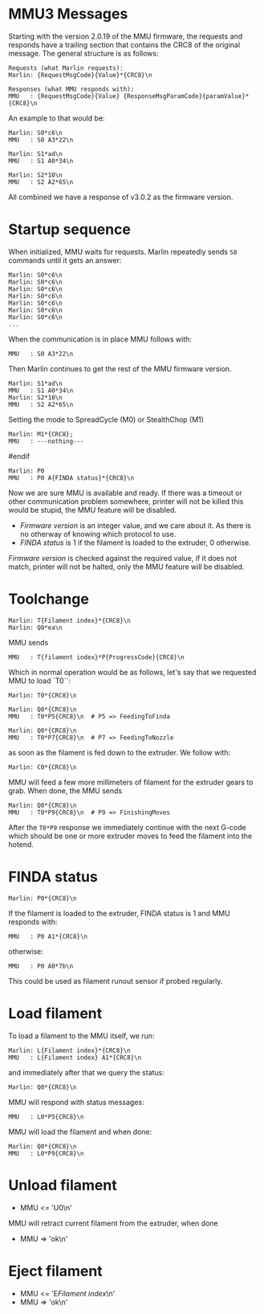 MMU3 Messages
=============

Starting with the version 2.0.19 of the MMU firmware, the requests and responds
have a trailing section that contains the CRC8 of the original message. The
general structure is as follows:

```shell
Requests (what Marlin requests):
Marlin: {RequestMsgCode}{Value}*{CRC8}\n

Responses (what MMU responds with):
MMU   : {RequestMsgCode}{Value} {ResponseMsgParamCode}{paramValue}*{CRC8}\n
```

An example to that would be:

```shell
Marlin: S0*c6\n
MMU   : S0 A3*22\n

Marlin: S1*ad\n
MMU   : S1 A0*34\n

Marlin: S2*10\n
MMU   : S2 A2*65\n
```

All combined we have a response of v3.0.2 as the firmware version.

Startup sequence
================

When initialized, MMU waits for requests. Marlin repeatedly sends `S0` commands
until it gets an answer:

```shell
Marlin: S0*c6\n
Marlin: S0*c6\n
Marlin: S0*c6\n
Marlin: S0*c6\n
Marlin: S0*c6\n
Marlin: S0*c6\n
Marlin: S0*c6\n
...
```

When the communication is in place MMU follows with:

```shell
MMU   : S0 A3*22\n
```

Then Marlin continues to get the rest of the MMU firmware version.

```shell
Marlin: S1*ad\n
MMU   : S1 A0*34\n
Marlin: S2*10\n
MMU   : S2 A2*65\n
```

Setting the mode to SpreadCycle (M0) or StealthChop (M1)

```shell
Marlin: M1*{CRC8};
MMU   : ---nothing---
```

#endif

```shell
Marlin: P0
MMU   : P0 A{FINDA status}*{CRC8}\n
```

Now we are sure MMU is available and ready. If there was a timeout or other
communication problem somewhere, printer will not be killed this would be
stupid, the MMU feature will be disabled.

- *Firmware version* is an integer value, and we care about it. As there is no
  otherway of knowing which protocol to use.
- *FINDA status* is 1 if the filament is loaded to the extruder, 0 otherwise.

*Firmware version* is checked against the required value, if it does not match,
printer will not be halted, only the MMU feature will be disabled.


Toolchange
==========

```shell
Marlin: T{Filament index}*{CRC8}\n
Marlin: Q0*ea\n
```

MMU sends

```shell
MMU   : T{filament index}*P{ProgressCode}{CRC8}\n
```

Which in normal operation would be as follows, let's say that we requested MMU
to load `T0``:

```shell
Marlin: T0*{CRC8}\n

Marlin: Q0*{CRC8}\n
MMU   : T0*P5{CRC8}\n  # P5 => FeedingToFinda

Marlin: Q0*{CRC8}\n
MMU   : T0*P7{CRC8}\n  # P7 => FeedingToNozzle
```

as soon as the filament is fed down to the extruder. We follow with:

```shell
Marlin: C0*{CRC8}\n
```

MMU will feed a few more millimeters of filament for the extruder gears to
grab. When done, the MMU sends

```shell
Marlin: Q0*{CRC8}\n
MMU   : T0*P9{CRC8}\n  # P9 => FinishingMoves
```

After the `T0*P9` response we immediately continue with the next G-code which
should be one or more extruder moves to feed the filament into the hotend.


FINDA status
============

```shell
Marlin: P0*{CRC8}\n
```

If the filament is loaded to the extruder, FINDA status is 1 and MMU responds
with:

```shell
MMU   : P0 A1*{CRC8}\n
```

otherwise:

```shell
MMU   : P0 A0*7b\n
```

This could be used as filament runout sensor if probed regularly.


Load filament
=============

To load a filament to the MMU itself, we run:

```shell
Marlin: L{Filament index}*{CRC8}\n
MMU   : L{Filament index} A1*{CRC8}\n
```

and immediately after that we query the status:

```shell
Marlin: Q0*{CRC8}\n
```

MMU will respond with status messages:

```shell
MMU   : L0*P5{CRC8}\n
```

MMU will load the filament and when done:

```shell
Marlin: Q0*{CRC8}\n
MMU   : L0*P9{CRC8}\n
```

Unload filament
=============

- MMU <= 'U0\n'

MMU will retract current filament from the extruder, when done

- MMU => 'ok\n'



Eject filament
==============

- MMU <= 'E*Filament index*\n'
- MMU => 'ok\n'
